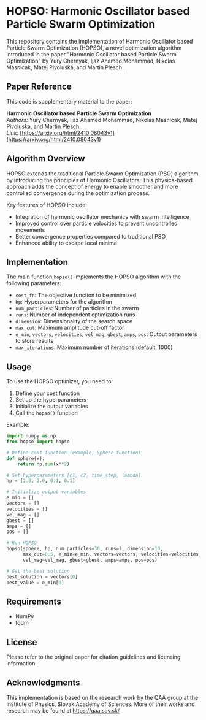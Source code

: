 # HOPSO: Harmonic Oscillator based Particle Swarm Optimization

This repository contains the implementation of Harmonic Oscillator based Particle Swarm Optimization (HOPSO), a novel optimization algorithm introduced in the paper "Harmonic Oscillator based Particle Swarm Optimization" by Yury Chernyak, Ijaz Ahamed Mohammad, Nikolas Masnicak, Matej Pivoluska, and Martin Plesch.

## Paper Reference

This code is supplementary material to the paper:

**Harmonic Oscillator based Particle Swarm Optimization**  
*Authors:* Yury Chernyak, Ijaz Ahamed Mohammad, Nikolas Masnicak, Matej Pivoluska, and Martin Plesch  
*Link:* [https://arxiv.org/html/2410.08043v1](https://arxiv.org/html/2410.08043v1)

## Algorithm Overview

HOPSO extends the traditional Particle Swarm Optimization (PSO) algorithm by introducing the principles of Harmonic Oscillators. This physics-based approach adds the concept of energy to enable smoother and more controlled convergence during the optimization process.

Key features of HOPSO include:
- Integration of harmonic oscillator mechanics with swarm intelligence
- Improved control over particle velocities to prevent uncontrolled movements
- Better convergence properties compared to traditional PSO
- Enhanced ability to escape local minima

## Implementation

The main function `hopso()` implements the HOPSO algorithm with the following parameters:

- `cost_fn`: The objective function to be minimized
- `hp`: Hyperparameters for the algorithm
- `num_particles`: Number of particles in the swarm
- `runs`: Number of independent optimization runs
- `dimension`: Dimensionality of the search space
- `max_cut`: Maximum amplitude cut-off factor
- `e_min`, `vectors`, `velocities`, `vel_mag`, `gbest`, `amps`, `pos`: Output parameters to store results
- `max_iterations`: Maximum number of iterations (default: 1000)

## Usage

To use the HOPSO optimizer, you need to:

1. Define your cost function
2. Set up the hyperparameters
3. Initialize the output variables
4. Call the `hopso()` function

Example:
```python
import numpy as np
from hopso import hopso

# Define cost function (example: Sphere function)
def sphere(x):
    return np.sum(x**2)

# Set hyperparameters [c1, c2, time_step, lambda]
hp = [2.0, 2.0, 0.1, 0.1]

# Initialize output variables
e_min = []
vectors = []
velocities = []
vel_mag = []
gbest = []
amps = []
pos = []

# Run HOPSO
hopso(sphere, hp, num_particles=30, runs=1, dimension=10, 
      max_cut=0.5, e_min=e_min, vectors=vectors, velocities=velocities, 
      vel_mag=vel_mag, gbest=gbest, amps=amps, pos=pos)

# Get the best solution
best_solution = vectors[0]
best_value = e_min[0]
```

## Requirements

- NumPy
- tqdm

## License

Please refer to the original paper for citation guidelines and licensing information.

## Acknowledgments

This implementation is based on the research work by the QAA group at the Institute of Physics, Slovak Academy of Sciences. More of their works and research may be found at https://qaa.sav.sk/
